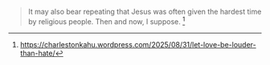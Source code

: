 > It may also bear repeating that Jesus was often given the hardest time by religious people. Then and now, I suppose. [^1]

[^1]: https://charlestonkahu.wordpress.com/2025/08/31/let-love-be-louder-than-hate/
